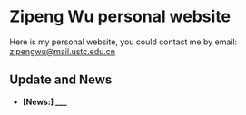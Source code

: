 # Zipeng Wu personal website

Here is my personal website, you could contact me by email: zipengwu@mail.ustc.edu.cn

## Update and News

- **[News:] ___**

<!-- ## Star History

[![Star History Chart](https://api.star-history.com/svg?repos=GuangLun2000/GuangLun2000.github.io&type=Date)](https://star-history.com/#GuangLun2000/GuangLun2000.github.io&Date) -->

